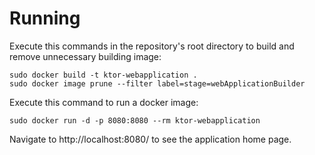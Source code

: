 # Running
Execute this commands in the repository's root directory to build and remove unnecessary building image:
```
sudo docker build -t ktor-webapplication .
sudo docker image prune --filter label=stage=webApplicationBuilder
```

Execute this command to run a docker image:
```
sudo docker run -d -p 8080:8080 --rm ktor-webapplication
```

Navigate to http://localhost:8080/ to see the application home page.
